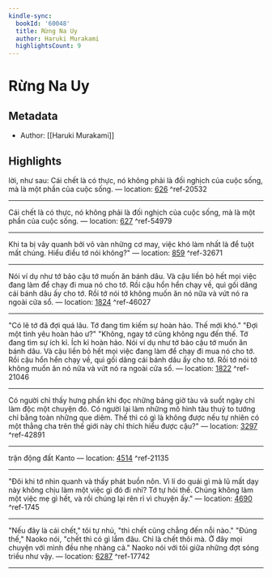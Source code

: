 ```yaml
---
kindle-sync:
  bookId: '60048'
  title: Rừng Na Uy
  author: Haruki Murakami
  highlightsCount: 9
---
```

# Rừng Na Uy
## Metadata
* Author: [[Haruki Murakami]]

## Highlights
lời, như sau: Cái chết là có thực, nó không phải là đối nghịch của cuộc sống, mà là một phần của cuộc sống. — location: [626]() ^ref-20532

---
Cái chết là có thực, nó không phải là đối nghịch của cuộc sống, mà là một phần của cuộc sống. — location: [627]() ^ref-54979

---
Khi ta bị vây quanh bởi vô vàn những cơ may, việc khó làm nhất là để tuột mất chúng. Hiểu điều tớ nói không?" — location: [859]() ^ref-32671

---
Nói ví dụ như tớ bảo cậu tớ muốn ăn bánh dâu. Và cậu liền bỏ hết mọi việc đang làm để chạy đi mua nó cho tớ. Rồi cậu hổn hển chạy về, quì gối dâng cái bánh dâu ấy cho tớ. Rồi tớ nói tớ không muốn ăn nó nữa và vứt nó ra ngoài cửa sổ. — location: [1824]() ^ref-46027

---
"Có lẽ tớ đã đợi quá lâu. Tớ đang tìm kiếm sự hoàn hảo. Thế mới khó." "Đợi một tình yêu hoàn hảo ư?" "Không, ngay tớ cũng không ngu đến thế. Tớ đang tìm sự ích kỉ. Ích kỉ hoàn hảo. Nói ví dụ như tớ bảo cậu tớ muốn ăn bánh dâu. Và cậu liền bỏ hết mọi việc đang làm để chạy đi mua nó cho tớ. Rồi cậu hổn hển chạy về, quì gối dâng cái bánh dâu ấy cho tớ. Rồi tớ nói tớ không muốn ăn nó nữa và vứt nó ra ngoài cửa sổ. — location: [1822]() ^ref-21046

---
Có người chỉ thấy hưng phấn khi đọc những bảng giờ tàu và suốt ngày chỉ làm độc một chuyện đó. Có người lại làm những mô hình tàu thuỷ to tướng chỉ bằng toàn những que diêm. Thế thì có gì là không được nếu tự nhiên có một thằng cha trên thế giới này chỉ thích hiểu được cậu?" — location: [3297]() ^ref-42891

---
trận động đất Kanto — location: [4514]() ^ref-21135

---
"Đôi khi tớ nhìn quanh và thấy phát buồn nôn. Vì lí do quái gì mà lũ mất dạy này không chịu làm một việc gì đó đi nhỉ? Tớ tự hỏi thế. Chúng không làm một việc mẹ gì hết, và rồi chúng lại rên rỉ vì chuyện ấy." — location: [4690]() ^ref-1745

---
"Nếu đây là cái chết," tôi tự nhủ, "thì chết cũng chẳng đến nỗi nào." "Đúng thế," Naoko nói, "chết thì có gì lắm đâu. Chỉ là chết thôi mà. Ở đây mọi chuyện với mình đều nhẹ nhàng cả." Naoko nói với tôi giữa những đợt sóng triều như vậy. — location: [6287]() ^ref-17742

---
